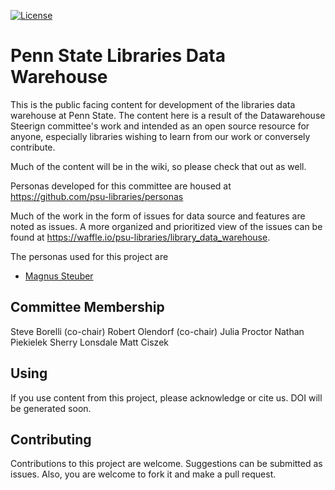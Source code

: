 [![License](https://img.shields.io/badge/License-Apache%202.0-blue.svg)](https://opensource.org/licenses/Apache-2.0)

# Penn State Libraries Data Warehouse

This is the public facing content for development of the libraries data warehouse at Penn State. The content here is a result of the Datawarehouse Steerign committee's work and intended as an open source resource for anyone, especially libraries wishing to learn from our work or conversely contribute.

Much of the content will be in the wiki, so please check that out as well.

Personas developed for this committee are housed at https://github.com/psu-libraries/personas

Much of the work in the form of issues for data source and features are noted as issues. A more organized and prioritized view of the issues can be found at https://waffle.io/psu-libraries/library_data_warehouse.

The personas used for this project are

* [Magnus Steuber](https://github.com/psu-libraries/personas/wiki/Magnus-Steuber)

## Committee Membership

Steve Borelli (co-chair)
Robert Olendorf (co-chair)
Julia Proctor
Nathan Piekielek
Sherry Lonsdale
Matt Ciszek

## Using

If you use content from this project, please acknowledge or cite us. DOI will be generated soon.

## Contributing

Contributions to this project are welcome. Suggestions can be submitted as issues. Also, you are welcome to fork it and make a pull request.


